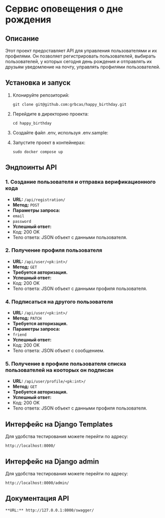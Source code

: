 # Сервис оповещения о дне рождения

## Описание

Этот проект предоставляет API для управления пользователями и их профилями. 
Он позволяет регистрировать пользователей, выбирать пользователей, 
у которых сегодня день рождения и отправлять их друзьям уведомление на почту, 
управлять профилями пользователей.

## Установка и запуск

1. Клонируйте репозиторий:
   ```
   git clone git@github.com:grbcas/happy_birthday.git
   ```
2. Перейдите в директорию проекта:
   ```
   cd happy_birthday
   ```
3. Создайте файл .env, используя .env.sample:

4. Запустите проект в контейнерах:
   ```
   sudo docker compose up
   ```

## Эндпоинты API

### 1. Создание пользователя и отправка верификационного кода

- **URL:** `/api/registration/`
- **Метод:** `POST`
- **Параметры запроса:**
- `email`
- `password`
- **Успешный ответ:**
- Код: 200 OK
- Тело ответа: JSON объект с данными пользователя.

### 2. Получение профиля пользователя

- **URL:** `/api/user/<pk:int>/`
- **Метод:** `GET`
- **Требуется авторизация.**
- **Успешный ответ:**
- Код: 200 OK
- Тело ответа: JSON объект с данными профиля пользователя.

### 4. Подписаться на другого пользователя

- **URL:** `/api/user/<pk:int>/`
- **Метод:** `PATCH`
- **Требуется авторизация.**
- **Параметры запроса:**
- `friend` 
- **Успешный ответ:**
- Код: 200 OK
- Тело ответа: JSON объект с сообщением.

### 5. Получение в профиле пользователя cписка пользователей на кооторых он подписан

- **URL:** `/api/user/profile/<pk:int>/`
- **Метод:** `GET`
- **Требуется авторизация.**
- **Успешный ответ:**
- Код: 200 OK
- Тело ответа: JSON объект с данными профиля пользователя.

## Интерфейс на Django Templates

Для удобства тестирования можете перейти по адресу:
```
http://localhost:8000/
```

## Интерфейс на Django admin

Для удобства тестирования можете перейти по адресу:
```
http://localhost:8000/admin/
```
## Документация API

```
**URL:** http://127.0.0.1:8000/swagger/
```
